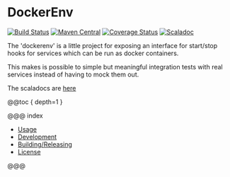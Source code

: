 DockerEnv
======
[![Build Status](https://travis-ci.org/aaronp/dockerenv.svg?branch=master)](https://travis-ci.org/aaronp/dockerenv)
[![Maven Central](https://maven-badges.herokuapp.com/maven-central/com.github.aaronp/dockerenv_2.12/badge.png)](https://maven-badges.herokuapp.com/maven-central/com.github.aaronp/dockerenv_2.12)
[![Coverage Status](https://coveralls.io/repos/github/aaronp/dockerenv/badge.svg?branch=master)](https://coveralls.io/github/aaronp/dockerenv?branch=master)
[![Scaladoc](https://javadoc-badge.appspot.com/com.github.aaronp/dockerenv_2.12.svg?label=scaladoc)](https://javadoc-badge.appspot.com/com.github.aaronp/dockerenv_2.12)


The 'dockerenv' is a little project for exposing an interface for start/stop hooks for services which can be run as docker containers.

This makes is possible to simple but meaningful integration tests with real services instead of having to mock them out.


The scaladocs are [here](https://aaronp.github.io/dockerenv/api/latest/dockerenv/index.html)

@@toc { depth=1 }

@@@ index

* [Usage](usage.md)
* [Development](development.md)
* [Building/Releasing](building.md)
* [License](license.md)

@@@

